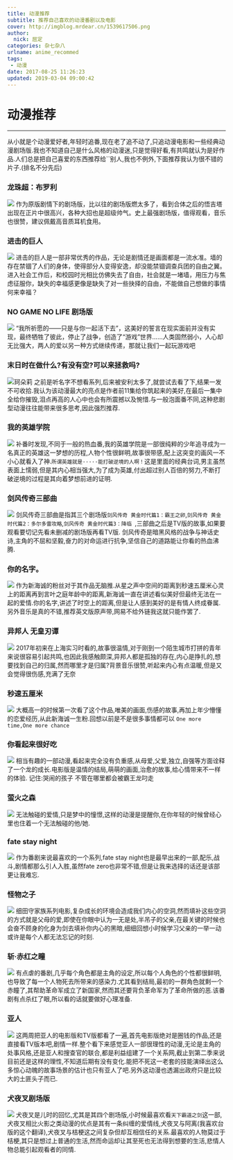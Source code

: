 ```yaml
---
title: 动漫推荐
subtitle: 推荐自己喜欢的动漫番剧以及电影
cover: http://imgblog.mrdear.cn/1539617506.png
author: 
  nick: 屈定
categories: 杂七杂八
urlname: anime_recommed
tags:
 - 动漫
date: 2017-08-25 11:26:23
updated: 2019-03-04 09:00:42
---
```


# 动漫推荐

---

从小就是个动漫爱好者,年轻时追番,现在老了追不动了,只追动漫电影和一些经典动漫剧场版.我也不知道自己是什么风格的动漫迷,只是觉得好看,有共鸣就认为是好作品.人们总是把自己喜爱的东西推荐给``别人,我也不例外,下面推荐我认为很不错的片子.(排名不分先后)

### 龙珠超：布罗利
![](http://imgblog.mrdear.cn/1551661060.png?imageMogr2/thumbnail/!100p)
作为原版剧情下的剧场版，比以往的剧场版燃太多了，看到合体之后的悟吉塔出现在正片中很高兴，各种大招也是超级帅气。史上最强剧场版，值得观看，音乐也很赞，建议佩戴高音质耳机食用。

### 进击的巨人
![](http://imgblog.mrdear.cn/1539617506.png?imageMogr2/thumbnail/!100p)
进击的巨人是一部非常优秀的作品，无论是剧情还是画面都是一流水准。墙的存在禁锢了人们的身体，使得部分人变得安逸，却没能禁锢调查兵团的自由之翼。进入社会工作后，和校园时光相比仿佛失去了自由，社会就是一堵墙，用压力与焦虑征服你，缺失的幸福感更像是缺失了对一些抉择的自由，不能做自己想做的事情何来幸福？


### NO GAME NO LIFE 剧场版
![](http://imgblog.mrdear.cn/1519746222.png?imageMogr2/thumbnail/!70p)
“我所祈愿的——只是与你一起活下去”，这美好的誓言在现实面前并没有实现，最终牺牲了彼此，停止了战争，创造了“游戏”世界……人类固然弱小，人心却无比强大，两人的爱以另一种方式继续传递，那就让我们一起玩游戏吧

### 末日时在做什么?有没有空?可以来拯救吗?
![珂朵莉](http://imgblog.mrdear.cn/1517883817.png?imageMogr2/thumbnail/!70p)
之前是听名字不想看系列,后来被安利太多了,就尝试去看了下,结果一发不可收拾.我认为该动漫最大的亮点是作者前11集给你筑起来的美好,在最后一集中全给你摧毁,泪点再高的人心中也会有所震撼以及惋惜.与一般泡面番不同,这种悲剧型动漫往往能带来很多思考,因此强烈推荐.

### 我的英雄学院
![](http://imgblog.mrdear.cn/1517883925.png?imageMogr2/thumbnail/!70p)
补番时发现,不同于一般的热血番,我的英雄学院是一部很纯粹的少年追寻成为一名真正的英雄这一梦想的历程,人物个性很鲜明,故事很带感,配上这突变的画风一不小心就看入了神.`所谓英雄就是·····能打破逆境的人啊！`这是里面的经典台词,男主虽然表面上懦弱,但是其内心相当强大,为了成为英雄,付出超过别人百倍的努力,不断打破逆境的过程是其向着梦想前进的证明.

### 剑风传奇三部曲
![](http://imgblog.mrdear.cn/1517884044.png?imageMogr2/thumbnail/!70p)
剑风传奇三部曲是指其三个剧场版`剑风传奇 黄金时代篇1：霸王之卵`,`剑风传奇 黄金时代篇2：多尔多雷攻略`,`剑风传奇 黄金时代篇3：降临 `,三部曲之后是TV版的故事,如果要观看要切记先看未删减的剧场版再看TV版.  剑风传奇是暗黑风格的战争与神话史诗,主角的不屈和坚毅,奋力的对命运进行抗争,坚信自己的道路能让你看的热血沸腾.

### 你的名字。
![](http://imgblog.mrdear.cn/1517884119.png?imageMogr2/thumbnail/!70p)
作为新海诚的粉丝对于其作品无脑推.从星之声中空间的距离到秒速五厘米心灵上的距离再到言叶之庭年龄中的距离,新海诚一直在讲述看似美好但最终无法在一起的爱情.你的名字,讲述了时空上的距离,但是让人感到美好的是有情人终成眷属.另外音乐是真的不错,推荐英文版原声带,网易不给外链我这就只能作罢了.

### 异邦人 无皇刃谭
![](http://imgblog.mrdear.cn/1517884322.png?imageMogr2/thumbnail/!70p)
2017年初来在上海实习时看的,故事很温情,对于刚到一个陌生城市打拼的青年来说很容易引起共鸣,也因此我感触颇深,异邦人都是孤独的存在,内心是挣扎的,想要找到自己的归属,然而哪里才是归属?背景音乐很赞,听起来内心有点温暖,但是又会觉得很伤感,充满了无奈

### 秒速五厘米
![](http://imgblog.mrdear.cn/1517884376.png?imageMogr2/thumbnail/!70p)
大概高一的时候第一次看了这个作品,唯美的画面,伤感的故事,再加上年少懵懂的恋爱经历,从此新海诚一生粉.回想以前是不是很多事情都可以 `One more time,One more chance`

### 你看起来很好吃
![](http://imgblog.mrdear.cn/1517884509.png?imageMogr2/thumbnail/!70p)
相当有趣的一部动漫,看起来完全没有负重感,从母爱,父爱,独立,自强等方面诠释了一个龙的成长.电影版是温情的结局,萌萌的画面,治愈的故事,给心情带来不一样的体验.
记住:哭闹的孩子 不管在哪里都会被霸王龙叼走

### 萤火之森
![](http://imgblog.mrdear.cn/1517884569.png?imageMogr2/thumbnail/!70p)
无法触碰的爱情,只是梦中的憧憬,这样的动漫是提醒你,在你年轻的时候曾经心里也住着一个无法触碰的他/她.


### fate stay night
![](http://imgblog.mrdear.cn/1517884650.png?imageMogr2/thumbnail/!70p)
作为番剧来说最喜欢的一个系列,fate stay night也是最早出来的一部,配乐,战斗,剧情都那么引人入胜,虽然fate zero也非常不错,但是让我来选择的话还是该部更让我难忘.

### 怪物之子
![](http://imgblog.mrdear.cn/1517885010.png?imageMogr2/thumbnail/!70p)
细田守家族系列电影,复杂成长的环境会造成我们内心的空洞,然而填补这些空洞的方式就是父母的爱,即使在你眼中认为一无是处,半吊子的父亲,在最关键的时候也会奋不顾身的化身为剑去填补你内心的黑暗,细细回想小时候学习父亲的一举一动或许是每个人都无法忘记的时刻.


### 斩·赤红之瞳
![](http://imgblog.mrdear.cn/1517885129.png?imageMogr2/thumbnail/!70p)
有点虐的番剧,几乎每个角色都是主角的设定,所以每个人角色的个性都很鲜明,也导致了每一个人物死去所带来的感染力.尤其看到结局,最初的一群角色就剩一个赤瞳了,其帮助革命军成立了新国家,然而其还要背负革命军为了革命所做的恶.该番剧有点杀红了眼,所以看的话就要做好心理准备.

### 亚人
![](http://imgblog.mrdear.cn/1517885180.png?imageMogr2/thumbnail/!70p)
这两周把亚人的电影版和TV版都看了一遍,首先电影版绝对是圈钱的作品,还是直接看TV版本吧,剧情一样.整个看下来感觉亚人一部很理性的动漫,无论是主角的处事风格,还是亚人和搜查官的联合,都是利益组建了一个关系网,截止到第二季来说目前还是这样的理性,不知道后期有没有变化.能把不死这一老套的技能演绎出这么多惊心动魄的故事场景的估计也只有亚人了吧.另外这动漫也透漏出政府只是比较大的土匪头子而已.

### 犬夜叉剧场版
![](http://imgblog.mrdear.cn/1517885220.png?imageMogr2/thumbnail/!70p)
犬夜叉是儿时的回忆,尤其是其四个剧场版,小时候最喜欢看`天下霸道之剑`这一部,犬夜叉相比火影之类动漫的优点是其有一条纠缠的爱情线,犬夜叉与阿离(我喜欢台版的这个翻译),犬夜叉与桔梗这之间复杂但却互相信任的关系.最喜欢的人物莫过于桔梗,其只是想过上普通的生活,然而命运却让其至死也无法得到想要的生活,悲情人物总能引起观看者的同情.










